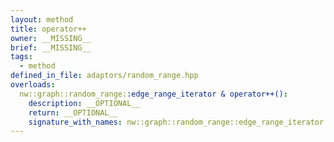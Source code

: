 ```yaml
---
layout: method
title: operator++
owner: __MISSING__
brief: __MISSING__
tags:
  - method
defined_in_file: adaptors/random_range.hpp
overloads:
  nw::graph::random_range::edge_range_iterator & operator++():
    description: __OPTIONAL__
    return: __OPTIONAL__
    signature_with_names: nw::graph::random_range::edge_range_iterator & operator++()
---
```

